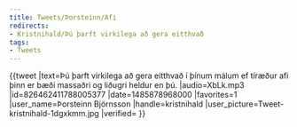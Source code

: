 ```yaml
---
title: Tweets/Þorsteinn/Afi
redirects:
- Kristnihald/Þú þarft virkilega að gera eitthvað
tags:
- Tweets
---
```


<level level="b2"/>
{{tweet
|text=Þú þarft virkilega að gera eitthvað í þínum málum ef tíræður afi þinn er bæði massaðri og liðugri heldur en þú.
|audio=XbLk.mp3
|id=826462411788005377
|date=1485878968000
|favorites=1
|user_name=Þorsteinn Björnsson
|handle=kristnihald
|user_picture=Tweet-kristnihald-1dgxkmm.jpg
|verified=
}}

